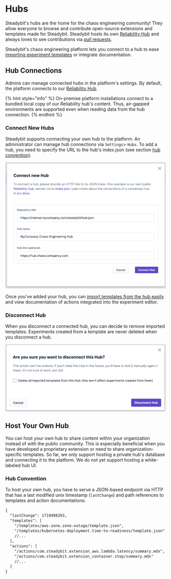 # Hubs

Steadybit's hubs are the home for the chaos engineering community! They allow everyone to browse and contribute open-source extensions and templates made for Steadybit.
Steadybit hosts its own [Reliability Hub](https://hub.steadybit.com/) and always loves to see contributions via [pull requests](https://github.com/steadybit/reliability-hub-db).

Steadybit's chaos engineering platform lets you connect to a hub to ease [importing experiment templates](../../install-and-configure/manage-experiment-templates) or integrate documentation.

## Hub Connections
Admins can manage connected hubs in the platform's settings. By default, the platform connects to our [Reliability Hub](https://hub.steadybit.com/).

{% hint style="info" %}
On-premise platform installations connect to a bundled local copy of our Reliability hub's content. Thus, air-gapped environments are supported even when reading data from the hub connection.
{% endhint %}

### Connect New Hubs
Steadybit supports connecting your own hub to the platform. An administrator can manage hub connections via `Settings`> `Hubs`. To add a hub, you need to specify the URL to the hub's index.json (see section [hub convention](#hub-connections)).

![Platform - connect new hub](hub-connect.png)

Once you've added your hub, you can [import templates from the hub easily](../../install-and-configure/manage-experiment-templates) and view documentation of actions integrated into the experiment editor.

### Disconnect Hub
When you disconnect a connected hub, you can decide to remove imported templates. Experiments created from a template are never deleted when you disconnect a hub.

![Platform - disconnect hub](hub-disconnect.png)

## Host Your Own Hub
You can host your own hub to share content within your organization instead of with the public community. This is especially beneficial when you have developed a proprietary extension or need to share organization-specific templates.
So far, we only support hosting a private hub's database and connecting it to the platform. We do not yet support hosting a white-labeled hub UI.

### Hub Convention
To host your own hub, you have to serve a JSON-based endpoint via HTTP that has a last modified unix timestamp (`lastChange`) and path references to templates and action documentations:

```
{
  "lastChange": 1719498293,
  "templates": [
    "/templates/aws-zone.zone-outage/template.json",
    "/templates/kubernetes-deployment.time-to-readiness/template.json"
    //...
  ],
  "actions": [
    "/actions/com.steadybit.extension_aws.lambda.latency/summary.mdx",
    "/actions/com.steadybit.extension_container.stop/summary.mdx"
    //...
  ]
}
```